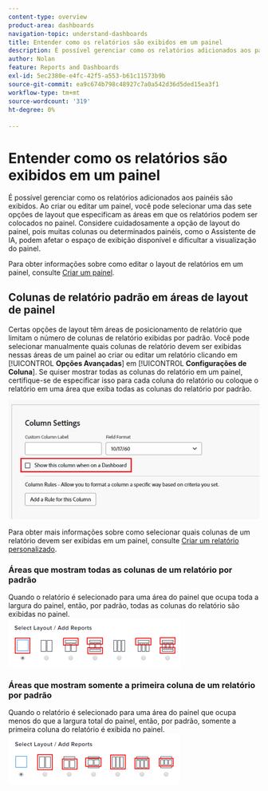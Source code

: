 ```yaml
---
content-type: overview
product-area: dashboards
navigation-topic: understand-dashboards
title: Entender como os relatórios são exibidos em um painel
description: É possível gerenciar como os relatórios adicionados aos painéis são exibidos.
author: Nolan
feature: Reports and Dashboards
exl-id: 5ec2380e-e4fc-42f5-a553-b61c11573b9b
source-git-commit: ea9c674b798c48927c7a0a542d36d5ded15ea3f1
workflow-type: tm+mt
source-wordcount: '319'
ht-degree: 0%

---
```


# Entender como os relatórios são exibidos em um painel

<!-- Audited: 1/2025 -->

É possível gerenciar como os relatórios adicionados aos painéis são exibidos. Ao criar ou editar um painel, você pode selecionar uma das sete opções de layout que especificam as áreas em que os relatórios podem ser colocados no painel. Considere cuidadosamente a opção de layout do painel, pois muitas colunas ou determinados painéis, como o Assistente de IA, podem afetar o espaço de exibição disponível e dificultar a visualização do painel.

Para obter informações sobre como editar o layout de relatórios em um painel, consulte [Criar um painel](../../../reports-and-dashboards/dashboards/creating-and-managing-dashboards/create-dashboard.md).

## Colunas de relatório padrão em áreas de layout de painel

Certas opções de layout têm áreas de posicionamento de relatório que limitam o número de colunas de relatório exibidas por padrão. Você pode selecionar manualmente quais colunas de relatório devem ser exibidas nessas áreas de um painel ao criar ou editar um relatório clicando em [!UICONTROL **Opções Avançadas**] em [!UICONTROL **Configurações de Coluna**]. Se quiser mostrar todas as colunas do relatório em um painel, certifique-se de especificar isso para cada coluna do relatório ou coloque o relatório em uma área que exiba todas as colunas do relatório por padrão.

![Mostrar na opção de painel](assets/show-in-dashboard.png)

Para obter mais informações sobre como selecionar quais colunas de um relatório devem ser exibidas em um painel, consulte [Criar um relatório personalizado](../../../reports-and-dashboards/reports/creating-and-managing-reports/create-custom-report.md).

### Áreas que mostram todas as colunas de um relatório por padrão

Quando o relatório é selecionado para uma área do painel que ocupa toda a largura do painel, então, por padrão, todas as colunas do relatório são exibidas no painel.\
![Mostrar todas as opções de colunas](assets/qs-dashboard-full-reports-350x118.png)

### Áreas que mostram somente a primeira coluna de um relatório por padrão

Quando o relatório é selecionado para uma área do painel que ocupa menos do que a largura total do painel, então, por padrão, somente a primeira coluna do relatório é exibida no painel.\
![Mostrar opções da primeira coluna](assets/qs-dashboard-truncated-reports-350x118.png)
